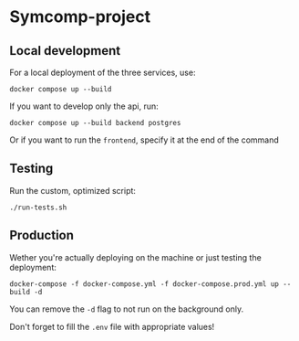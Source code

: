 # Symcomp-project

## Local development
For a local deployment of the three services, use:
```
docker compose up --build
```

If you want to develop only the api, run:
```
docker compose up --build backend postgres
```

Or if you want to run the `frontend`, specify it at the end of the command

## Testing
Run the custom, optimized script:
```
./run-tests.sh
```

## Production
Wether you're actually deploying on the machine or just testing the deployment:
```
docker-compose -f docker-compose.yml -f docker-compose.prod.yml up --build -d
```
You can remove the `-d` flag to not run on the background only.

Don't forget to fill the `.env` file with appropriate values!